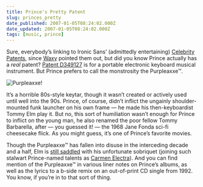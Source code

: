 ```yaml
---
title: Prince's Pretty Patent
slug: princes_pretty
date_published: 2007-01-05T08:24:02.000Z
date_updated: 2007-01-05T08:24:02.000Z
tags: [music, prince]
---
```


Sure, everybody’s linking to Ironic Sans’ (admittedly entertaining) [Celebrity Patents](http://www.ironicsans.com/2007/01/celebrity_patents.html), since [Waxy](http://waxy.org/links/) pointed them out, but did you know Prince actually has a *real* patent?
[Patent D349127](http://www.google.com/patents?vid=USPATD349127&amp;id=-F8oAAAAEBAJ&amp;dq=prince+rogers+nelson) is for a portable electronic keyboard musical instrument. But Prince prefers to call the monstrosity the Purpleaxxe™.

![Purpleaxxe!](http://www.dashes.com/anil/images/purpleaxxe.png)

It’s a horrible 80s-style keytar, though it wasn’t created or actively used until well into the 90s. Prince, of course, didn’t inflict the ungainly shoulder-mounted funk launcher on his own frame — he made his then-keyboardist Tommy Elm play it. But no, this sort of humiliation wasn’t enough for Prince to inflict on the young man, he also renamed the poor fellow Tommy Barbarella, after — you guessed it! — the 1968 Jane Fonda sci-fi cheesecake flick. As you might guess, it’s one of Prince’s favorite movies.

Though the Purpleaxxe™ has fallen into disuse in the interceding decade and a half, Elm is [still saddled](http://www.tommybarbarella.com/) with his unfortunate sobriquet (joining such stalwart Prince-named talents as [Carmen Electra](http://www.dashes.com/anil/2003/04/16/cereal_boxes_li)). And you can find mention of the Purpleaxxe™ in various liner notes on Prince’s albums, as well as the lyrics to a b-side remix on an out-of-print CD single from 1992. You know, if you’re in to that sort of thing.
